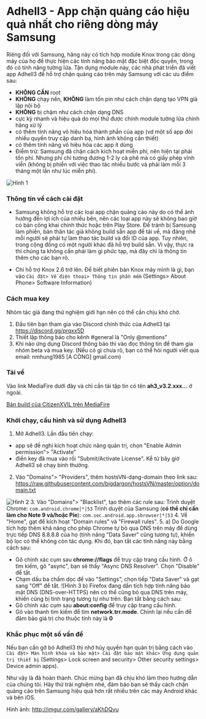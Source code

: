 # Adhell3 - App chặn quảng cáo hiệu quả nhất cho riêng dòng máy Samsung
Riêng đối với Samsung, hãng này có tích hợp module Knox trong các dòng máy của họ để thực hiện các tính năng bảo mật đặc biệt độc quyền, trong đó có tính năng tường lửa. Tận dụng module này, các nhà phát triển đã viết app Adhell3 để hỗ trợ chặn quảng cáo trên máy Samsung với các ưu điểm sau:
- **KHÔNG CẦN** root 
-  **KHÔNG** chạy nền, **KHÔNG** làm tốn pin như cách chặn dạng tạo VPN giả lập nội bộ
- **KHÔNG** bị chậm như cách chặn dạng DNS
- cực kỳ nhanh và hiệu quả do mọi thứ được chính module tường lửa chính hãng xử lý
- có thêm tính năng vô hiệu hóa thành phần của app (vd một số app đòi nhiều quyền truy cập danh bạ, hình ảnh không cần thiết)
- có thêm tính năng vô hiệu hóa các app ít dùng
- Điểm trừ: Samsung đã chặn cách kích hoạt miễn phí, nên hiện tại phải tốn phí. Nhưng phí chỉ tương đương 1-2 ly cà phê mà có giấy phép vĩnh viễn (không bị phiền với việc thao tác nhiều bước và phải làm mỗi 3 tháng một lần như lúc miễn phí).

![Hình 1](https://i.imgur.com/OxcgCcc.jpg)

### Thông tin về cách cài đặt
- Samsung không hỗ trợ các loại app chặn quảng cáo này do có thể ảnh hưởng đến lợi ích của nhiều bên, nên các loại app này sẽ không bao giờ có bản công khai chính thức hoặc trên Play Store. Để tránh bị Samsung làm phiền, bản thân tác giả không build sẵn app để tải về, mà đáng nhẽ mỗi người sẽ phải tự làm thao tác build và đổi ID của app. Tuy nhiên, trong cộng đồng có một người khác đã hỗ trợ build sẵn. Vì vậy, thực ra thì chúng ta không cần phải làm gì phức tạp, mà đây chỉ là thông tin thêm cho các bạn rõ.

- Chỉ hỗ trợ Knox 2.6 trở lên. Để biết phiên bản Knox máy mình là gì, bạn vào `Cài đặt> Về điện thoại> Thông tin phần mềm` (Settings> About Phone> Software Information)

### Cách mua key
Nhóm tác giả đang thử nghiệm giới hạn nên có thể cần chịu khó chờ. 
1. Đầu tiên bạn tham gia vào Discord chính thức của Adhell3 tại https://discord.gg/prqxx5D
2. Thiết lập thông báo cho kênh #general là "Only @mentions"
3. Khi nào ứng dụng Discord thông báo thì vào đọc thông tin để tham gia nhóm beta và mua key.
(Nếu có gì chưa rõ, bạn có thể hỏi người viết qua email:
nmhung1985 [A CÒNG] gmail.com)

### Tải về
Vào link MediaFire dưới đây và chỉ cần tải tập tin có tên **ah3_v3.2.xxx...** ở ngoài. 

[Bản build của CitizenXVIL trên MediaFire](https://www.mediafire.com/folder/sb37c6gmhqgbn/AdHell+3)  

### Khởi chạy, cấu hình và sử dụng Adhell3
1. Mở Adhell3. Lần đầu tiên chạy:
- app sẽ đề nghị kích hoạt chức năng quản trị, chọn "Enable Admin permission"> "Activate"
- điền key đã mua vào rồi "Submit/Activate License". Kể từ bây giờ Adhell3 sẽ chạy bình thường.
2. Vào "Domains"> "Providers", thêm hostsVN-dạng-domain theo link sau:
https://raw.githubusercontent.com/bigdargon/hostsVN/master/option/domain.txt

![Hình 2](https://i.imgur.com/mfiU6BF.jpg)
3. Vào "Domains"> "Blacklist", tạo thêm các rule sau:
  Trình duyệt Chrome: `com.android.chrome|*|53`
  Trình duyệt của Samsung (**có thể chỉ cần làm cho Note 9 và/hoặc Pie**): `com.sec.android.app.sbrowser|*|53`
4. Về "Home", gạt để kích hoạt "Domain rules" và "Firewall rules".
5. 
a) Do Google tích hợp thêm khả năng cho phép Chrome tự bỏ qua DNS trên máy để dùng trực tiếp DNS 8.8.8.8 của họ (tính năng "Data Saver" cũng tương tự), khiến bộ lọc có thể không còn tác dụng. Khi đó, bạn tắt các tính năng này bằng cách sau:
- Gõ chính xác cụm sau **chrome://flags** để truy cập trang cấu hình. Ở ô tìm kiếm, gõ "async", bạn sẽ thấy "Async DNS Resolver". Chọn "Disable" để tắt.
- Chạm dấu ba chấm dọc để vào "Settings", chọn tiếp "Data Saver" và gạt sang "Off" để tắt.
![Hình 3
b) Firefox đang dần tích hợp tính năng bảo mật DNS (DNS-over-HTTPS) nên có thể cũng bỏ qua DNS trên máy, khiến cũng bị tình trạng tương tự như trên. Bạn tắt bằng cách sau:
- Gõ chính xác cụm sau **about:config** để truy cập trang cấu hình.
- Gõ vào thanh tìm kiếm để tìm **network.trr.mode**. Chỉnh lại nếu cần để đảm bảo giá trị cho thuộc tính này là **0**

### Khắc phục một số vấn đề
Nếu bạn cần gỡ bỏ Adhell3 thì nhớ hủy quyền hạn quản trị bằng cách vào `Cài đặt> Màn hình khóa và bảo mật> Cài đặt bảo mật khác> Ứng dụng quản trị thiết bị` (Settings> Lock screen and security> Other security settings> Device admin apps).  



Như vậy là đã hoàn thành. Chúc mừng bạn đã chịu khó làm theo hướng dẫn của chúng tôi. Hãy thử trải nghiệm nhé, đảm bảo bạn sẽ thấy cách chặn quảng cáo trên Samsung hiệu quả hơn rất nhiều trên các máy Android khác và bên iOS.

Hình ảnh:
http://imgur.com/gallery/aKhDQvu
<!--stackedit_data:
eyJoaXN0b3J5IjpbLTE5MDc5MjY1ODIsMTA2MTU0MTEzMl19
-->